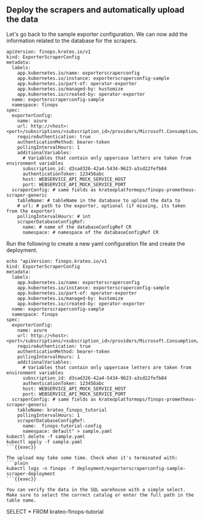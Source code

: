 ## Deploy the scrapers and automatically upload the data
Let's go back to the sample exporter configuration. We can now add the information related to the database for the scrapers.

```
apiVersion: finops.krateo.io/v1
kind: ExporterScraperConfig
metadata:
  labels:
    app.kubernetes.io/name: exporterscraperconfig
    app.kubernetes.io/instance: exporterscraperconfig-sample
    app.kubernetes.io/part-of: operator-exporter
    app.kubernetes.io/managed-by: kustomize
    app.kubernetes.io/created-by: operator-exporter
  name: exporterscraperconfig-sample
  namespace: finops
spec:
  exporterConfig:
    name: azure
    url: http://<host>:<port>/subscriptions/<subscription_id>/providers/Microsoft.Consumption/usageDetails
    requireAuthentication: true
    authenticationMethod: bearer-token
    pollingIntervalHours: 1
    additionalVariables:
      # Variables that contain only uppercase letters are taken from environment variables
      subscription_id: d3sad326-42a4-5434-9623-a3sd22fefb84
      authenticationToken: 123456abc
      host: WEBSERVICE_API_MOCK_SERVICE_HOST
      port: WEBSERVICE_API_MOCK_SERVICE_PORT
  scraperConfig: # same fields as krateoplatformops/finops-prometheus-scraper-generic
    tableName: # tableName in the database to upload the data to
    # url: # path to the exporter, optional (if missing, its taken from the exporter)
    pollingIntervalHours: # int
    scraperDatabaseConfigRef:
      name: # name of the databaseConfigRef CR 
      namespace: # namespace of the databaseConfigRef CR
```

Run the following to create a new yaml configuration file and create the deployment.

```plain
echo "apiVersion: finops.krateo.io/v1
kind: ExporterScraperConfig
metadata:
  labels:
    app.kubernetes.io/name: exporterscraperconfig
    app.kubernetes.io/instance: exporterscraperconfig-sample
    app.kubernetes.io/part-of: operator-exporter
    app.kubernetes.io/managed-by: kustomize
    app.kubernetes.io/created-by: operator-exporter
  name: exporterscraperconfig-sample
  namespace: finops
spec:
  exporterConfig:
    name: azure
    url: http://<host>:<port>/subscriptions/<subscription_id>/providers/Microsoft.Consumption/usageDetails
    requireAuthentication: true
    authenticationMethod: bearer-token
    pollingIntervalHours: 1
    additionalVariables:
      # Variables that contain only uppercase letters are taken from environment variables
      subscription_id: d3sad326-42a4-5434-9623-a3sd22fefb84
      authenticationToken: 123456abc
      host: WEBSERVICE_API_MOCK_SERVICE_HOST
      port: WEBSERVICE_API_MOCK_SERVICE_PORT
  scraperConfig: # same fields as krateoplatformops/finops-prometheus-scraper-generic
    tableName: krateo_finops_tutorial
    pollingIntervalHours: 1
    scraperDatabaseConfigRef:
      name:  finops-tutorial-config
      namespace: default" > sample.yaml
kubectl delete -f sample.yaml
kubectl apply -f sample.yaml
```{{exec}}

The upload may take some time. Check when it's terminated with:
```plain
kubectl logs -n finops -f deployment/exporterscraperconfig-sample-scraper-deployment
```{{exec}}

You can verify the data in the SQL warehouse with a simple select. Make sure to select the correct catalog or enter the full path in the table name.

```
SELECT * FROM krateo-finops-tutorial
```
